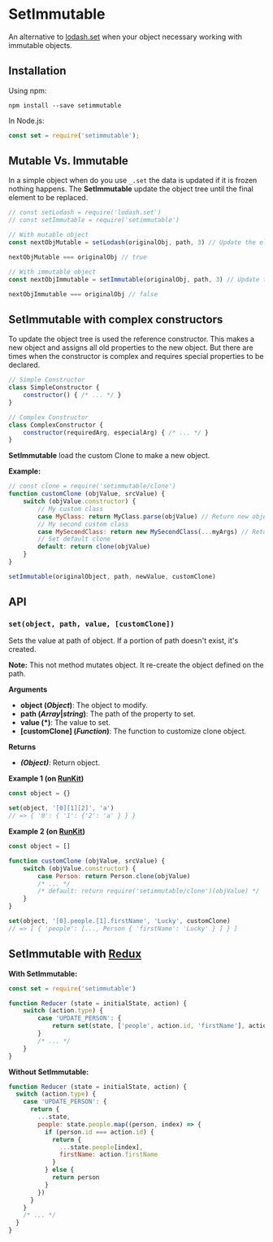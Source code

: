 # SetImmutable
An alternative to [lodash.set][] when your object necessary working with immutable objects.

## Installation
Using npm:

    npm install --save setimmutable

In Node.js:

```javascript
const set = require('setimmutable');
```


## Mutable Vs. Immutable
In a simple object when do you use `_.set` the data is updated if it is frozen nothing happens. The **SetImmutable** update the object tree until the final element to be replaced.

```javascript
// const setLodash = require('lodash.set')
// const setImmutable = require('setimmutable')

// With mutable object
const nextObjMutable = setLodash(originalObj, path, 3) // Update the element and return the original object.

nextObjMutable === originalObj // true

// With immutable object
const nextObjImmutable = setImmutable(originalObj, path, 3) // Update the tree element and return a new object.

nextObjImmutable === originalObj // false
```

## SetImmutable with complex constructors
To update the object tree is used the reference constructor. This makes a new object and assigns all old properties to the new object. But there are times when the constructor is complex and requires special properties to be declared.

```javascript
// Simple Constructor
class SimpleConstructor {
    constructor() { /* ... */ }
}

// Complex Constructor
class ComplexConstructor {
    constructor(requiredArg, especialArg) { /* ... */ }
}
```

**SetImmutable** load the custom Clone to make a new object.

**Example:**

```javascript
// const clone = require('setimmutable/clone')
function customClone (objValue, srcValue) {
    switch (objValue.constructor) {
        // My custom class
        case MyClass: return MyClass.parse(objValue) // Return new object instance of MyClass
        // My second custom class
        case MySecondClass: return new MySecondClass(...myArgs) // Return new object instance of MySecondClass
        // Set default clone
        default: return clone(objValue)
    }
}

setImmutable(originalObject, path, newValue, customClone)
```

## API

### `set(object, path, value, [customClone])`
Sets the value at path of object. If a portion of path doesn't exist, it's created.

**Note:** This not method mutates object. It re-create the object defined on the path.

**Arguments**

- **object (*Object*)**: The object to modify.
- **path (*Array*|*string*)**: The path of the property to set.
- **value (*)**: The value to set.
- **[customClone] (*Function*)**: The function to customize clone object.

**Returns**

- ***(Object)***: Return object.

**Example 1 (on [RunKit](https://runkit.com/jondotsoy/setimmutable-example-1))**

```javascript
const object = {}

set(object, '[0][1][2]', 'a')
// => { '0': { '1': {'2': 'a' } } }
```

**Example 2 (on [RunKit](https://runkit.com/jondotsoy/setimmutable-example-2))**

```javascript
const object = []

function customClone (objValue, srcValue) {
    switch (objValue.constructor) {
        case Person: return Person.clone(objValue)
        /* ... */
        /* default: return require('setimmutable/clone')(objValue) */
    }
}

set(object, '[0].people.[1].firstName', 'Lucky', customClone)
// => [ { 'people': [..., Person { 'firstName': 'Lucky' } ] } ]
```


## SetImmutable with [Redux][redux]

**With SetImmutable:**

```javascript
const set = require('setimmutable')

function Reducer (state = initialState, action) {
    switch (action.type) {
        case 'UPDATE_PERSON': {
            return set(state, ['people', action.id, 'firstName'], action.firstName)
        }
        /* ... */
    }
}
```

**Without SetImmutable:**
```javascript
function Reducer (state = initialState, action) {
  switch (action.type) {
    case 'UPDATE_PERSON': {
      return {
        ...state,
        people: state.people.map((person, index) => {
          if (person.id === action.id) {
            return {
              ...state.people[index],
              firstName: action.firstName
            }
          } else {
            return person
          }
        })
      }
    }
    /* ... */
  }
}
```



[lodash.set]: https://lodash.com/docs#set "_.set(object, path, value)"
[redux]: http://redux.js.org/ "Redux is a predictable state container for JavaScript apps."
